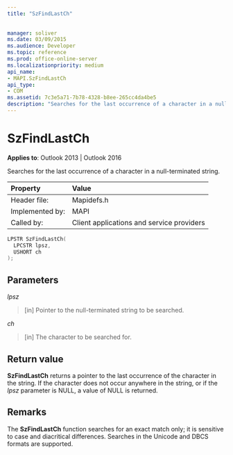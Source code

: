 ```yaml
---
title: "SzFindLastCh"
 
 
manager: soliver
ms.date: 03/09/2015
ms.audience: Developer
ms.topic: reference
ms.prod: office-online-server
ms.localizationpriority: medium
api_name:
- MAPI.SzFindLastCh
api_type:
- COM
ms.assetid: 7c3e5a71-7b78-4328-b8ee-265cc4da4be5
description: "Searches for the last occurrence of a character in a null-terminated string."
---
```


# SzFindLastCh

  
  
**Applies to**: Outlook 2013 | Outlook 2016 
  
Searches for the last occurrence of a character in a null-terminated string. 
  
|Property |Value |
|:-----|:-----|
|Header file:  <br/> |Mapidefs.h  <br/> |
|Implemented by:  <br/> |MAPI  <br/> |
|Called by:  <br/> |Client applications and service providers  <br/> |
   
```cpp
LPSTR SzFindLastCh(
  LPCSTR lpsz,
  USHORT ch
);
```

## Parameters

 _lpsz_
  
> [in] Pointer to the null-terminated string to be searched. 
    
 _ch_
  
> [in] The character to be searched for.
    
## Return value

 **SzFindLastCh** returns a pointer to the last occurrence of the character in the string. If the character does not occur anywhere in the string, or if the _lpsz_ parameter is NULL, a value of NULL is returned. 
  
## Remarks

The **SzFindLastCh** function searches for an exact match only; it is sensitive to case and diacritical differences. Searches in the Unicode and DBCS formats are supported. 
  

